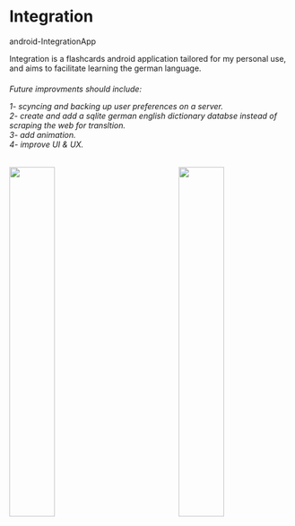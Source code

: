 # Integration
android-IntegrationApp

Integration is a flashcards android application tailored for my personal use, and aims to facilitate learning the german language.

<h6>
Future improvments should include:<br>

1- scyncing and backing up user preferences on a server. <br>
2- create and add a sqlite german english dictionary databse instead of scraping the web for transltion. <br>
3- add animation. <br>
4- improve UI & UX. <br>
</h6>


<img align="right" width="40%" margin="auto 5% auto 5%" height="auto"  src="https://user-images.githubusercontent.com/54249093/88608399-f780e680-d081-11ea-862f-d61f98163687.jpg">


   <img align="left" margin="auto 5% auto 5%" width="40%" height="auto" src="https://user-images.githubusercontent.com/54249093/88608299-b8529580-d081-11ea-9e8f-27a069af6257.jpg"> 
